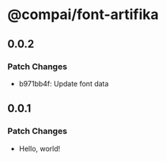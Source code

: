 # @compai/font-artifika

## 0.0.2

### Patch Changes

- b971bb4f: Update font data

## 0.0.1

### Patch Changes

- Hello, world!
